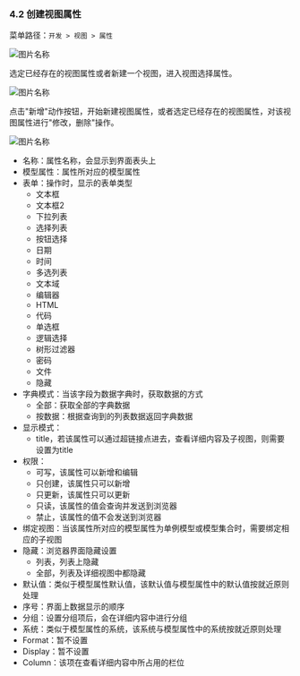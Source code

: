 ### 4.2 创建视图属性

菜单路径：`开发 > 视图 > 属性`

![图片名称](https://attachments.tower.im/tower/3024e25a220a4c1788446713da021f59?version=auto&filename=Clipboard%20Image.png)

选定已经存在的视图属性或者新建一个视图，进入视图选择属性。

![图片名称](https://attachments.tower.im/tower/921bb3be3025427eae5f35b71047d5f5?version=auto&filename=Clipboard%20Image.png)

点击"新增"动作按钮，开始新建视图属性，或者选定已经存在的视图属性，对该视图属性进行"修改，删除"操作。

![图片名称](https://attachments.tower.im/tower/7f0ab5580d5642648819fa10b7187b11?version=auto&filename=Clipboard%20Image.png)

- 名称：属性名称，会显示到界面表头上
- 模型属性：属性所对应的模型属性
- 表单：操作时，显示的表单类型
  - 文本框
  - 文本框2
  - 下拉列表
  - 选择列表
  - 按钮选择
  - 日期
  - 时间
  - 多选列表
  - 文本域
  - 编辑器
  - HTML
  - 代码
  - 单选框
  - 逻辑选择
  - 树形过滤器
  - 密码
  - 文件
  - 隐藏
- 字典模式：当该字段为数据字典时，获取数据的方式
  - 全部：获取全部的字典数据
  - 按数据：根据查询到的列表数据返回字典数据
- 显示模式：
  - title，若该属性可以通过超链接点进去，查看详细内容及子视图，则需要设置为title
- 权限：
  - 可写，该属性可以新增和编辑
  - 只创建，该属性只可以新增
  - 只更新，该属性只可以更新
  - 只读，该属性的值会查询并发送到浏览器
  - 禁止，该属性的值不会发送到浏览器
- 绑定视图：当该属性所对应的模型属性为单例模型或模型集合时，需要绑定相应的子视图
- 隐藏：浏览器界面隐藏设置
  - 列表，列表上隐藏
  - 全部，列表及详细视图中都隐藏
- 默认值：类似于模型属性默认值，该默认值与模型属性中的默认值按就近原则处理
- 序号：界面上数据显示的顺序
- 分组：设置分组项后，会在详细内容中进行分组
- 系统：类似于模型属性的系统，该系统与模型属性中的系统按就近原则处理
- Format：暂不设置
- Display：暂不设置
- Column：该项在查看详细内容中所占用的栏位